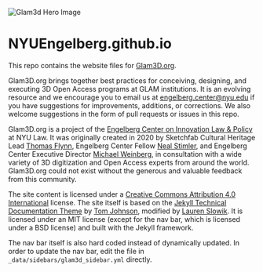 ![Glam3d Hero Image](images/glam3D_header_image_v1_2 "Glam3D hero image")

# NYUEngelberg.github.io
This repo contains the website files for [Glam3D.org](https://glam3d.org/).  

Glam3D.org brings together best practices for conceiving, designing, and executing 3D Open Access programs at GLAM institutions. It is an evolving resource and we encourage you to email us at engelberg.center@nyu.edu if you have suggestions for improvements, additions, or corrections.  We also welcome suggestions in the form of pull requests or issues in this repo.

Glam3D.org is a project of the [Engelberg Center on Innovation Law & Policy](https://www.law.nyu.edu/centers/engelberg) at NYU Law. It was originally created in 2020 by Sketchfab Cultural Heritage Lead [Thomas Flynn](https://twitter.com/nebulousflynn), Engelberg Center Fellow [Neal Stimler](https://www.law.nyu.edu/centers/engelberg/team/stimler), and Engelberg Center Executive Director [Michael Weinberg](https://www.law.nyu.edu/centers/engelberg/team/weinberg), in consultation with a wide variety of 3D digitization and Open Access experts from around the world. Glam3D.org could not exist without the generous and valuable feedback from this community.

The site content is licensed under a [Creative Commons Attribution 4.0 International](https://creativecommons.org/licenses/by/4.0/legalcode) license. The site itself is based on the [Jekyll Technical Documentation Theme](https://idratherbewriting.com/documentation-theme-jekyll/) by [Tom Johnson](https://idratherbewriting.com/aboutme/), modified by [Lauren Slowik](https://www.laurenslowik.com/).  It is licensed under an MIT license (except for the nav bar, which is licensed under a BSD license) and built with the Jekyll framework.

The nav bar itself is also hard coded instead of dynamically updated.  In order to update the nav bar, edit the file in `_data/sidebars/glam3d_sidebar.yml` directly.
